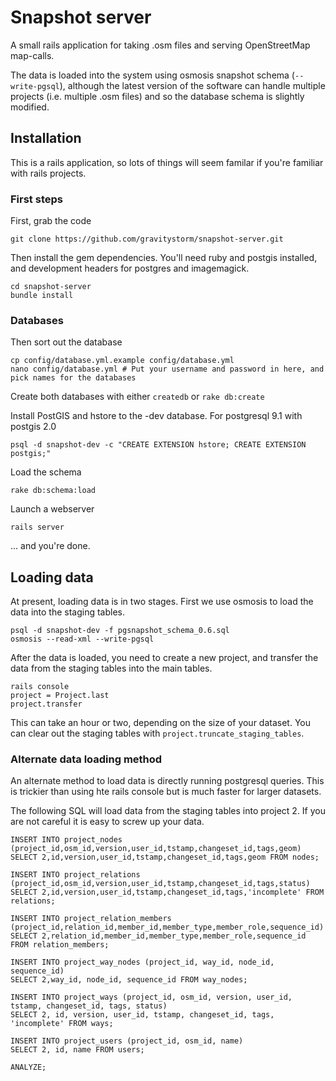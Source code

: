 # Snapshot server

A small rails application for taking .osm files and serving OpenStreetMap map-calls.

The data is loaded into the system using osmosis snapshot schema (`--write-pgsql`), although the latest version of the software can handle multiple projects (i.e. multiple .osm files) and so the database schema is slightly modified.

## Installation

This is a rails application, so lots of things will seem familar if you're familiar with rails projects.

### First steps

First, grab the code

```
git clone https://github.com/gravitystorm/snapshot-server.git
```

Then install the gem dependencies. You'll need ruby and postgis installed, and development headers for postgres and imagemagick.

```
cd snapshot-server
bundle install
```

### Databases
Then sort out the database

```
cp config/database.yml.example config/database.yml
nano config/database.yml # Put your username and password in here, and pick names for the databases
```
Create both databases with either ```createdb``` or ```rake db:create```

Install PostGIS and hstore to the -dev database. For postgresql 9.1 with postgis 2.0

```
psql -d snapshot-dev -c "CREATE EXTENSION hstore; CREATE EXTENSION postgis;"
```

Load the schema
```
rake db:schema:load
```

Launch a webserver

```
rails server
```

... and you're done.

## Loading data

At present, loading data is in two stages. First we use osmosis to load the data into the staging tables.

```
psql -d snapshot-dev -f pgsnapshot_schema_0.6.sql
osmosis --read-xml --write-pgsql
```


After the data is loaded, you need to create a new project, and transfer the data from the staging tables into the main tables.

```
rails console
project = Project.last
project.transfer
```

This can take an hour or two, depending on the size of your dataset. You can clear out the staging tables with `project.truncate_staging_tables`.

### Alternate data loading method

An alternate method to load data is directly running postgresql queries. This is trickier than using hte rails console but is much faster for larger datasets.

The following SQL will load data from the staging tables into project 2. If you are not careful it is easy to screw up your data.

```
INSERT INTO project_nodes (project_id,osm_id,version,user_id,tstamp,changeset_id,tags,geom)
SELECT 2,id,version,user_id,tstamp,changeset_id,tags,geom FROM nodes;

INSERT INTO project_relations (project_id,osm_id,version,user_id,tstamp,changeset_id,tags,status)
SELECT 2,id,version,user_id,tstamp,changeset_id,tags,'incomplete' FROM relations;

INSERT INTO project_relation_members (project_id,relation_id,member_id,member_type,member_role,sequence_id)
SELECT 2,relation_id,member_id,member_type,member_role,sequence_id FROM relation_members;

INSERT INTO project_way_nodes (project_id, way_id, node_id, sequence_id)
SELECT 2,way_id, node_id, sequence_id FROM way_nodes;

INSERT INTO project_ways (project_id, osm_id, version, user_id, tstamp, changeset_id, tags, status)
SELECT 2, id, version, user_id, tstamp, changeset_id, tags, 'incomplete' FROM ways;

INSERT INTO project_users (project_id, osm_id, name)
SELECT 2, id, name FROM users; 

ANALYZE;
```